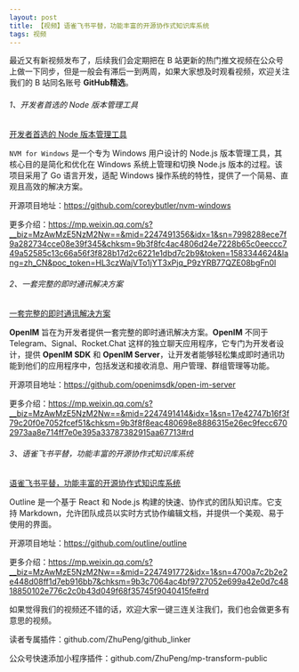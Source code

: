 ```yaml
---
layout: post
title: 【视频】语雀飞书平替，功能丰富的开源协作式知识库系统
tags: 视频
---
```


最近又有新视频发布了，后续我们会定期把在 B 站更新的热门推文视频在公众号上做一下同步，但是一般会有滞后一到两周，如果大家想及时观看视频，欢迎关注我们的 B 站同名账号 **GitHub精选**。

######  1、开发者首选的 Node 版本管理工具	

[开发者首选的 Node 版本管理工具](https://www.bilibili.com/video/BV1ayH4eGEm5/)

`NVM for Windows` 是一个专为 Windows 用户设计的 Node.js 版本管理工具，其核心目的是简化和优化在 Windows 系统上管理和切换 Node.js 版本的过程。该项目采用了 Go 语言开发，适配 Windows 操作系统的特性，提供了一个简易、直观且高效的解决方案。

开源项目地址：https://github.com/coreybutler/nvm-windows

更多介绍：https://mp.weixin.qq.com/s?__biz=MzAwMzE5NzM2Nw==&mid=2247491356&idx=1&sn=7998288ece7f9a282734cce08e39f345&chksm=9b3f8fc4ac4806d24e7228b65c0eeccc749a52585c13c66a56f3f828b17d2c6221e1dbd7c2b9&token=1583344624&lang=zh_CN&poc_token=HL3czWajVTo1jYT3xPjq_P9zYRB77QZE08bgFn0l

###### 2、一套完整的即时通讯解决方案

[一套完整的即时通讯解决方案](https://www.bilibili.com/video/BV1c8pceXEH2/)

**OpenIM** 旨在为开发者提供一套完整的即时通讯解决方案。**OpenIM** 不同于 Telegram、Signal、Rocket.Chat 这样的独立聊天应用程序，它专门为开发者设计，提供 **OpenIM SDK** 和 **OpenIM Server**，让开发者能够轻松集成即时通讯功能到他们的应用程序中，包括发送和接收消息、用户管理、群组管理等功能。

开源项目地址：https://github.com/openimsdk/open-im-server

更多介绍：https://mp.weixin.qq.com/s?__biz=MzAwMzE5NzM2Nw==&mid=2247491414&idx=1&sn=17e42747b16f3f79c20f0e7052fcef51&chksm=9b3f8f8eac480698e8886315e26ec9fecc6702973aa8e714ff7e0e395a33787382915aa67713#rd

###### 3、语雀飞书平替，功能丰富的开源协作式知识库系统

[语雀飞书平替，功能丰富的开源协作式知识库系统](https://www.bilibili.com/video/BV1erH4ejEeq/)

Outline 是一个基于 React 和 Node.js 构建的快速、协作式的团队知识库。它支持 Markdown，允许团队成员以实时方式协作编辑文档，并提供一个美观、易于使用的界面。

开源项目地址：https://github.com/outline/outline

更多介绍：https://mp.weixin.qq.com/s?__biz=MzAwMzE5NzM2Nw==&mid=2247491772&idx=1&sn=4700a7c2b2e2e448d08ff1d7eb916bb7&chksm=9b3c7064ac4bf9727052e699a42e0d7c4818850102e776c2c0b43d049f68f35745f9040415fe#rd

如果觉得我们的视频还不错的话，欢迎大家一键三连关注我们，我们也会做更多有意思的视频。

读者专属插件：github.com/ZhuPeng/github_linker

公众号快速添加小程序插件：github.com/ZhuPeng/mp-transform-public
